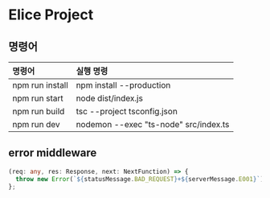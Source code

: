 # Elice Project

## 명령어

| 명령어          | 실행 명령                               |
| :-------------- | :-------------------------------------- |
| npm run install | npm install --production                |
| npm run start   | node dist/index.js                      |
| npm run build   | tsc --project tsconfig.json             |
| npm run dev     | nodemon --exec \"ts-node\" src/index.ts |

## error middleware

```ts
(req: any, res: Response, next: NextFunction) => {
  throw new Error(`${statusMessage.BAD_REQUEST}+${serverMessage.E001}`);
};
```
